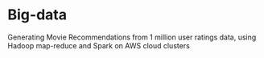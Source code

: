 # Big-data
Generating Movie Recommendations from 1 million user ratings data, using Hadoop map-reduce and Spark on AWS cloud clusters
